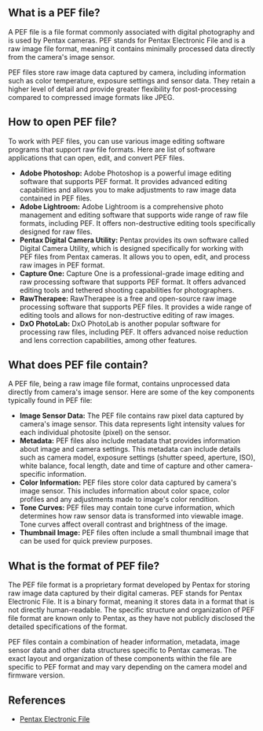 ## What is a PEF file?

A PEF file is a file format commonly associated with digital photography and is used by Pentax cameras. PEF stands for Pentax Electronic File and is a raw image file format, meaning it contains minimally processed data directly from the camera's image sensor.

PEF files store raw image data captured by camera, including information such as color temperature, exposure settings and sensor data. They retain a higher level of detail and provide greater flexibility for post-processing compared to compressed image formats like JPEG.

## How to open PEF file?

To work with PEF files, you can use various image editing software programs that support raw file formats. Here are list of software applications that can open, edit, and convert PEF files.

- **Adobe Photoshop:** Adobe Photoshop is a powerful image editing software that supports PEF format. It provides advanced editing capabilities and allows you to make adjustments to raw image data contained in PEF files.
- **Adobe Lightroom:** Adobe Lightroom is a comprehensive photo management and editing software that supports wide range of raw file formats, including PEF. It offers non-destructive editing tools specifically designed for raw files.
- **Pentax Digital Camera Utility:** Pentax provides its own software called Digital Camera Utility, which is designed specifically for working with PEF files from Pentax cameras. It allows you to open, edit, and process raw images in PEF format.
- **Capture One:** Capture One is a professional-grade image editing and raw processing software that supports PEF format. It offers advanced editing tools and tethered shooting capabilities for photographers.
- **RawTherapee:** RawTherapee is a free and open-source raw image processing software that supports PEF files. It provides a wide range of editing tools and allows for non-destructive editing of raw images.
- **DxO PhotoLab:** DxO PhotoLab is another popular software for processing raw files, including PEF. It offers advanced noise reduction and lens correction capabilities, among other features.

## What does PEF file contain?

A PEF file, being a raw image file format, contains unprocessed data directly from camera's image sensor. Here are some of the key components typically found in PEF file:

- **Image Sensor Data:** The PEF file contains raw pixel data captured by camera's image sensor. This data represents light intensity values for each individual photosite (pixel) on the sensor.
- **Metadata:** PEF files also include metadata that provides information about image and camera settings. This metadata can include details such as camera model, exposure settings (shutter speed, aperture, ISO), white balance, focal length, date and time of capture and other camera-specific information.
- **Color Information:** PEF files store color data captured by camera's image sensor. This includes information about color space, color profiles and any adjustments made to image's color rendition.
- **Tone Curves:** PEF files may contain tone curve information, which determines how raw sensor data is transformed into viewable image. Tone curves affect overall contrast and brightness of the image.
- **Thumbnail Image:** PEF files often include a small thumbnail image that can be used for quick preview purposes.

## What is the format of PEF file?

The PEF file format is a proprietary format developed by Pentax for storing raw image data captured by their digital cameras. PEF stands for Pentax Electronic File. It is a binary format, meaning it stores data in a format that is not directly human-readable. The specific structure and organization of PEF file format are known only to Pentax, as they have not publicly disclosed the detailed specifications of the format.

PEF files contain a combination of header information, metadata, image sensor data and other data structures specific to Pentax cameras. The exact layout and organization of these components within the file are specific to PEF format and may vary depending on the camera model and firmware version.

## References
* [Pentax Electronic File](https://www.wikidata.org/wiki/Q3964876)
